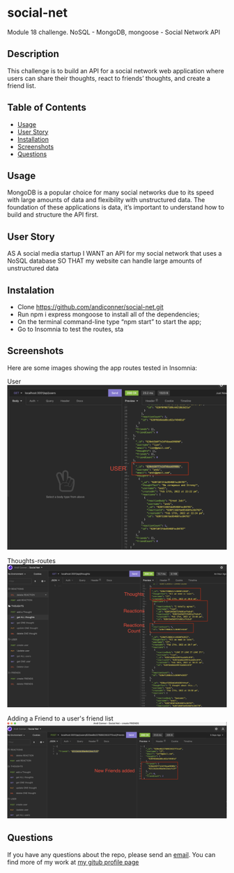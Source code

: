 # social-net
Module 18 challenge. NoSQL - MongoDB, mongoose - Social Network API

## Description 
This challenge is to build an API for a social network web application where users can share their thoughts, react to friends’ thoughts, and create a friend list.

## Table of Contents

* [Usage](#usage)
* [User Story](#userStory)
* [Installation](#installation)
* [Screenshots](#screenshots)
* [Questions](#questions) 


## Usage 
MongoDB is a popular choice for many social networks due to its speed with large amounts of data and flexibility with unstructured data.  The foundation of these applications is data, it’s important to understand how to build and structure the API first.

## User Story
AS A social media startup
I WANT an API for my social network that uses a NoSQL database
SO THAT my website can handle large amounts of unstructured data

## Instalation
-	Clone https://github.com/andiconner/social-net.git
-   Run npm i express mongoose to install all of the dependencies;
-	On the terminal command-line type “npm start” to start the app;
-	Go to Insomnia to test the routes, sta


## Screenshots

Here are some images showing the app routes tested in Insomnia:

User
![User Routes](public/assets/images/user-routes.png)

Thoughts-routes
![Thoughts Routes](public/assets/images/thought-routes.png)

Adding a Friend to a user's friend list
![Thoughts Routes](public/assets/images/friends_added.png)


## Questions
If you have any questions about the repo, please send an [email](mailto:andiconner@icloud.com). You can find more of my work at  [my gitub profile page](https://github.com/andiconner)



